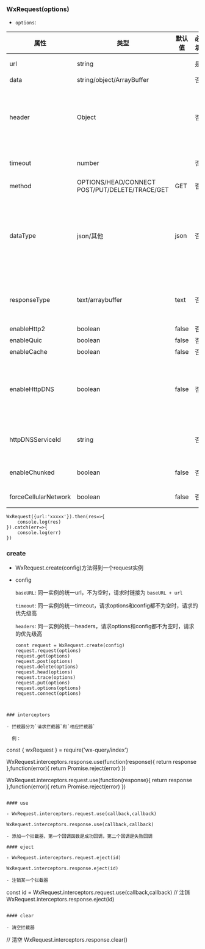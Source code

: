 ### WxRequest(options)

- `options`:

| 属性                 | 类型                                               | 默认值 | 必填 | 说明                                                         |
| -------------------- | -------------------------------------------------- | ------ | ---- | ------------------------------------------------------------ |
| url                  | string                                             |        | 是   | 开发者服务器接口地址                                         |
| data                 | string/object/ArrayBuffer                          |        | 否   | 请求的参数                                                   |
| header               | Object                                             |        | 否   | 设置请求的 header，header 中不能设置 Referer。<br/>`content-type` 默认为 `application/json` |
| timeout              | number                                             |        | 否   | 超时时间，单位为毫秒。默认值为 60000                         |
| method               | OPTIONS/HEAD/CONNECT<br/>POST/PUT/DELETE/TRACE/GET | GET    | 否   | HTTP 请求方法                                                |
| dataType             | json/其他                                          | json   | 否   | 返回的数据格式<br/>json: 返回的数据为 JSON，返回后会对返回的数据进行一次 JSON.parse<br/>其他: 不对返回的内容进行 JSON.parse |
| responseType         | text/arraybuffer                                   | text   | 否   | text: 响应的数据为文本<br/>arraybuffer:响应的数据为 ArrayBuffer |
| enableHttp2          | boolean                                            | false  | 否   | 开启 http2                                                   |
| enableQuic           | boolean                                            | false  | 否   | 开启 quic                                                    |
| enableCache          | boolean                                            | false  | 否   | 开启 cache                                                   |
| enableHttpDNS        | boolean                                            | false  | 否   | 是否开启 HttpDNS 服务。如开启，需要同时填入 httpDNSServiceId 。 HttpDNS 用法详见 [移动解析HttpDNS](https://developers.weixin.qq.com/miniprogram/dev/framework/ability/HTTPDNS.html) |
| httpDNSServiceId     | string                                             |        | 否   | HttpDNS 服务商 Id。 HttpDNS 用法详见 [移动解析HttpDNS](https://developers.weixin.qq.com/miniprogram/dev/framework/ability/HTTPDNS.html) |
| enableChunked        | boolean                                            | false  | 否   | 开启 transfer-encoding chunked。                             |
| forceCellularNetwork | boolean                                            | false  | 否   | wifi下使用移动网络发送请求                                   |



````
WxRequest({url:'xxxxx'}).then(res=>{
    console.log(res)
}).catch(err=>{
    console.log(err)
})
````

### create

- WxRequest.create(config)方法得到一个request实例

- config

  `baseURL`: 同一实例的统一url，不为空时，请求时链接为 `baseURL + url`

  `timeout`: 同一实例的统一timeout，请求options和config都不为空时，请求的优先级高

  `headers`: 同一实例的统一headers，请求options和config都不为空时，请求的优先级高

  ````
  const request = WxRequest.create(config)
  request.request(options)
  request.get(options)
  request.post(options)
  request.delete(options)
  request.head(options)
  request.trace(options)
  request.put(options)
  request.options(options)
  request.connect(options)
 ```` 


 ### interceptors

 - 拦截器分为`请求拦截器`和`相应拦截器`

   例：

   ````
   const { wxRequest } = require('wx-query/index')

   WxRequest.interceptors.response.use(function(response){
    return response
   },function(error){
    return Promise.reject(error)
   })

   WxRequest.interceptors.request.use(function(response){
    return response
   },function(error){
    return Promise.reject(error)
   })

   ````

#### use

- WxRequest.interceptors.request.use(callback,callback)

  WxRequest.interceptors.response.use(callback,callback)

- 添加一个拦截器，第一个回调函数是成功回调，第二个回调是失败回调

#### eject

- WxRequest.interceptors.request.eject(id)

  WxRequest.interceptors.response.eject(id)

- 注销某一个拦截器

  ````
  const id = WxRequest.interceptors.request.use(callback,callback)
  // 注销
  WxRequest.interceptors.response.eject(id)
  ````

#### clear

- 清空拦截器

  ````
  // 清空
  WxRequest.interceptors.response.clear()
  ````

 